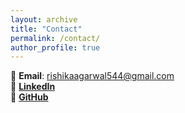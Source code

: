 ```yaml
---
layout: archive
title: "Contact"
permalink: /contact/
author_profile: true
---
```


📧 **Email**: rishikaagarwal544@gmail.com  
🔗 [**LinkedIn**](http://www.linkedin.com/in/rishika-agarwal-uk)  
🐙 [**GitHub**](https://github.com/RishikaAgarwal2025/Business-Analysis-Portfolio)
